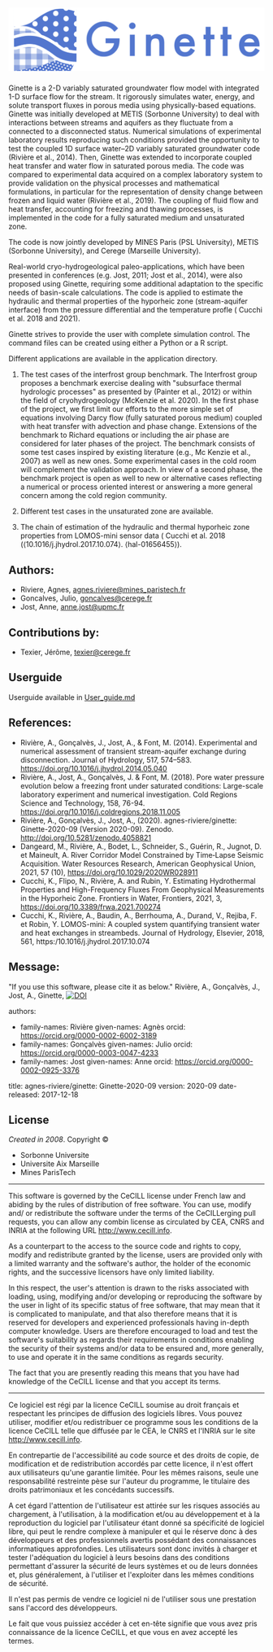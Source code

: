 ![Ginette-2](Ginette-2.png)
==================================================================================
Ginette is a 2-D variably saturated groundwater flow model with integrated 1-D surface flow for the stream. It rigorously simulates water, energy, and solute transport fluxes in porous media using physically-based equations. Ginette was initially developed at METIS (Sorbonne University) to deal with interactions between streams and aquifers as they fluctuate from a connected to a disconnected status. Numerical simulations of experimental laboratory results reproducing such conditions provided the opportunity to test the coupled 1D surface water–2D variably saturated groundwater code (Rivière et al., 2014). Then, Ginette was extended to incorporate coupled heat transfer and water flow in saturated porous media.  The code was compared to experimental data acquired on a complex laboratory system to provide validation on the physical processes and mathematical formulations, in particular for the representation of density change between frozen and liquid water (Rivière et al., 2019). The coupling of fluid flow and heat transfer, accounting for freezing and thawing processes, is implemented in the code for a fully saturated medium and unsaturated zone.

The code is now jointly developed by MINES Paris (PSL University), METIS (Sorbonne University), and Cerege (Marseille University).

 Real-world cryo-hydrogeological paleo-applications, which have been presented in conferences (e.g. Jost, 2011; Jost et al., 2014), were also proposed using Ginette, requiring some additional adaptation to the specific needs of basin-scale calculations. 
The code is applied to estimate the hydraulic and thermal properties of the hyporheic zone (stream-aquifer interface) from the pressure differential and the temperature profle ( Cucchi et al. 2018 and 2021).

Ginette strives to provide the user with complete simulation control. The command files can be created using either a Python or a R script.

Different applications are available in the application directory. 
1) The test cases of the interfrost group benchmark.
 The Interfrost group proposes a benchmark exercise dealing with "subsurface thermal hydrologic processes" as presented by (Painter et al., 2012) or within the field of cryohydrogeology (McKenzie et al. 2020). In the first phase of the project, we first limit our efforts to the more simple set of equations involving Darcy flow (fully saturated porous medium) coupled with heat transfer with advection and phase change. Extensions of the benchmark to Richard equations or including the air phase are considered for later phases of the project. The benchmark consists of some test cases inspired by existing literature (e.g., Mc Kenzie et al., 2007) as well as new ones. Some experimental cases in the cold room will complement the validation approach. In view of a second phase, the benchmark project is open as well to new or alternative cases reflecting a numerical or process oriented interest or answering a more general concern among the cold region community. 

2) Different test cases in the unsaturated zone are available.

3) The chain of estimation of the hydraulic and thermal hyporheic zone properties from LOMOS-mini sensor data ( Cucchi et al. 2018 (⟨10.1016/j.jhydrol.2017.10.074⟩. ⟨hal-01656455⟩). 



## Authors:
- Riviere, Agnes, agnes.riviere@mines_paristech.fr
- Goncalves, Julio, goncalves@cerege.fr 
- Jost, Anne, anne.jost@upmc.fr


## Contributions by:
- Texier, Jérôme, texier@cerege.fr 


## Userguide
Userguide available in [User_guide.md](User_guide.md)


## References:
- Rivière, A., Gonçalvès, J., Jost, A., & Font, M. (2014). Experimental and numerical assessment of transient stream-aquifer exchange during disconnection. Journal of Hydrology, 517, 574–583. https://doi.org/10.1016/j.jhydrol.2014.05.040
- Rivière, A., Jost, A., Gonçalvès, J. & Font, M. (2018). Pore water pressure evolution below a freezing front under saturated conditions: Large-scale laboratory experiment and numerical investigation. Cold Regions Science and Technology, 158, 76-94. https://doi.org/10.1016/j.coldregions.2018.11.005
- Rivière, A., Gonçalvès, J., Jost, A., (2020). agnes-riviere/ginette: Ginette-2020-09 (Version 2020-09). Zenodo. http://doi.org/10.5281/zenodo.4058821
- Dangeard, M., Rivière, A., Bodet, L., Schneider, S., Guérin, R., Jugnot, D. et Maineult, A. River Corridor Model Constrained by Time‐Lapse Seismic Acquisition. Water Resources Research, American Geophysical Union, 2021, 57 (10), https://doi.org/10.1029/2020WR028911
- Cucchi, K., Flipo, N., Rivière, A. and Rubin, Y. Estimating Hydrothermal Properties and High-Frequency Fluxes From Geophysical Measurements in the Hyporheic Zone. Frontiers in Water, Frontiers, 2021, 3, https://doi.org/10.3389/frwa.2021.700274
- Cucchi, K.,  Rivière, A., Baudin, A., Berrhouma, A., Durand, V., Rejiba, F. et Robin, Y. LOMOS-mini: A coupled system quantifying transient water and heat exchanges in streambeds. Journal of Hydrology, Elsevier, 2018, 561, https:/10.1016/j.jhydrol.2017.10.074


## Message:
"If you use this software, please cite it as below."
Rivière, A., Gonçalvès, J., Jost, A., Ginette,   [![DOI](https://zenodo.org/badge/242535776.svg)](https://zenodo.org/badge/latestdoi/242535776)


authors:
  - family-names: Rivière
    given-names: Agnès
    orcid: https://orcid.org/0000-0002-6002-3189
  - family-names: Gonçalvès
    given-names: Julio
    orcid: https://orcid.org/0000-0003-0047-4233
  - family-names: Jost
    given-names: Anne
    orcid: https://orcid.org/0000-0002-0925-3376
    
    
title: agnes-riviere/ginette: Ginette-2020-09
version: 2020-09
date-released: 2017-12-18

## License
_Created in 2008_. Copyright ©
- Sorbonne Universite
- Universite Aix Marseille
- Mines ParisTech


-------------------------------------------------------------------------
This software is governed by the CeCILL license under French law and
abiding by the rules of distribution of free software.  You can  use, 
modify and/ or redistribute the software under the terms of the CeCILLerging pull requests, you can allow any combin
license as circulated by CEA, CNRS and INRIA at the following URL
http://www.cecill.info. 

As a counterpart to the access to the source code and  rights to copy,
modify and redistribute granted by the license, users are provided only
with a limited warranty  and the software's author,  the holder of the
economic rights,  and the successive licensors  have only  limited
liability. 

In this respect, the user's attention is drawn to the risks associated
with loading,  using,  modifying and/or developing or reproducing the
software by the user in light of its specific status of free software,
that may mean  that it is complicated to manipulate,  and  that  also
therefore means  that it is reserved for developers  and  experienced
professionals having in-depth computer knowledge. Users are therefore
encouraged to load and test the software's suitability as regards their
requirements in conditions enabling the security of their systems and/or 
data to be ensured and,  more generally, to use and operate it in the 
same conditions as regards security. 

The fact that you are presently reading this means that you have had
knowledge of the CeCILL license and that you accept its terms.

-------------------------------------------------------------------------
Ce logiciel est régi par la licence CeCILL soumise au droit français et
respectant les principes de diffusion des logiciels libres. Vous pouvez
utiliser, modifier et/ou redistribuer ce programme sous les conditions
de la licence CeCILL telle que diffusée par le CEA, le CNRS et l'INRIA 
sur le site http://www.cecill.info.

En contrepartie de l'accessibilité au code source et des droits de copie,
de modification et de redistribution accordés par cette licence, il n'est
offert aux utilisateurs qu'une garantie limitée.  Pour les mêmes raisons,
seule une responsabilité restreinte pèse sur l'auteur du programme,  le
titulaire des droits patrimoniaux et les concédants successifs.

A cet égard  l'attention de l'utilisateur est attirée sur les risques
associés au chargement,  à l'utilisation,  à la modification et/ou au
développement et à la reproduction du logiciel par l'utilisateur étant 
donné sa spécificité de logiciel libre, qui peut le rendre complexe à 
manipuler et qui le réserve donc à des développeurs et des professionnels
avertis possédant  des  connaissances  informatiques approfondies.  Les
utilisateurs sont donc invités à charger  et  tester  l'adéquation  du
logiciel à leurs besoins dans des conditions permettant d'assurer la
sécurité de leurs systèmes et ou de leurs données et, plus généralement, 
à l'utiliser et l'exploiter dans les mêmes conditions de sécurité. 

Il n'est pas permis de vendre ce logiciel ni de l'utiliser sous une prestation sans l'accord des développeurs.

Le fait que vous puissiez accéder à cet en-tête signifie que vous avez 
pris connaissance de la licence CeCILL, et que vous en avez accepté les
termes.


